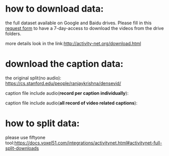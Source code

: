 # how to download data:

the full dataset available on Google and Baidu drives. Please fill in this [request form](https://docs.google.com/forms/d/e/1FAIpQLSeKaFq9ZfcmZ7W0B0PbEhfbTHY41GeEgwsa7WobJgGUhn4DTQ/viewform) to have a 7-day-access to download the videos from the drive folders. 

more details look in the link:http://activity-net.org/download.html

# download the caption data:

the original split(no audio):   https://cs.stanford.edu/people/ranjaykrishna/densevid/

caption file include audio(**record per caption individually**): 

caption file include audio(**all record of video related captions**):

# how to split data:

please use fiftyone tool:https://docs.voxel51.com/integrations/activitynet.html#activitynet-full-split-downloads
